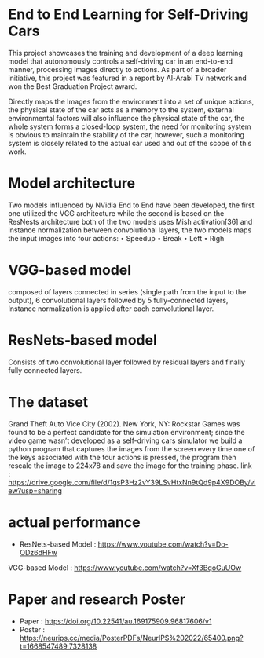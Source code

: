 # End to End Learning for Self-Driving Cars
This project showcases the training and development of a deep learning model that autonomously controls a self-driving car in an end-to-end manner, processing images directly to actions. As part of a broader initiative, this project was featured in a report by Al-Arabi TV network and won the Best Graduation Project award.

Directly maps the Images from the environment into a set of unique actions, the physical
state of the car acts as a memory to the system, external environmental factors will also
influence the physical state of the car, the whole system forms a closed-loop system, the
need for monitoring system is obvious to maintain the stability of the car, however, such
a monitoring system is closely related to the actual car used and out of the scope of this
work.
#  Model architecture
Two models influenced by NVidia End to End have been developed, the first one
utilized the VGG architecture while the second is based on the ResNests architecture
both of the two models uses Mish activation[36] and instance normalization
between convolutional layers, the two models maps the input images into four actions:
• Speedup
• Break
• Left
• Righ
# VGG-based model
composed of layers connected in series (single path from the input to the output), 6 convolutional layers followed by 5 fully-connected layers, 
Instance normalization is applied after each convolutional layer.
#  ResNets-based model
Consists of two convolutional layer followed by residual layers and finally fully connected
layers.
#  The dataset
 Grand Theft Auto Vice City (2002). New York, NY: Rockstar Games was
found to be a perfect candidate for the simulation environment; since the video game
wasn’t developed as a self-driving cars simulator we build a python program that captures
the images from the screen every time one of the keys associated with the four actions is
pressed, the program then rescale the image to 224x78 and save the image for the training
phase.
link : https://drive.google.com/file/d/1qsP3Hz2vY39LSvHtxNn9tQd9p4X9DOBy/view?usp=sharing
# actual performance 
- ResNets-based Model : https://www.youtube.com/watch?v=Do-ODz6dHFw 

VGG-based Model : https://www.youtube.com/watch?v=Xf3BqoGuUOw
# Paper and research Poster
- Paper : https://doi.org/10.22541/au.169175909.96817606/v1
- Poster : https://neurips.cc/media/PosterPDFs/NeurIPS%202022/65400.png?t=1668547489.7328138
